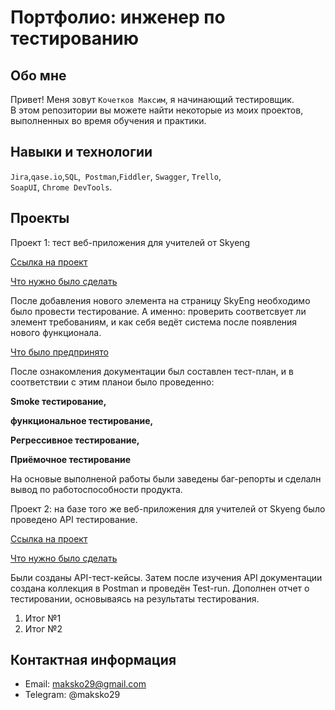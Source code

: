 # Портфолио: инженер по тестированию

## Обо мне 

Привет! Меня зовут ``Кочетков Максим``, я начинающий тестировщик. <br>
В этом репозитории вы можете найти некоторые из моих проектов, выполненных во время обучения и практики.
<br>

## Навыки и технологии
``Jira``,``qase.io``,``SQL``,`` Postman``,``Fiddler``, ``Swagger``, ``Trello``, <br>
``SoapUI``, ``Chrome DevTools``.




## Проекты

<p> Проект 1: тест веб-приложения для учителей от Skyeng</p>
<a href="LIBRARY1-Курсовая работа, 1-ый курс-151023-135433.pdf">Ссылка на проект</a>
<p><u>Что нужно было сделать</u><p>
После добавления нового элемента на страницу SkyEng необходимо было провести тестирование. А именно: проверить соответсвует ли элемент требованиям, и как себя ведёт система после появления нового функционала.  

<p><u>Что было предпринято</u></p>
После ознакомления документации был составлен тест-план, и в соответствии с этим планои было проведенно:
<p><b>Smoke тестирование,</b></p> 
<p><b>функциональное тестирование,</b></p>
<p><b>Регрессивное тестирование,</b></p>
<p><b>Приёмочное тестирование</b></p>
На основые выполненой работы были заведены баг-репорты  и сделалн вывод по работоспособности продукта.</p>
</p>

<p> Проект 2: на базе того же веб-приложения для учителей от Skyeng было проведено API тестирование.</p>
<a href="LIBRARY1-Курсовая работа, 1-ый курс-151023-135433.pdf">Ссылка на проект</a>
<p><u>Что нужно было сделать</u><p>
Были созданы API-тест-кейсы. Затем после изучения API документации создана коллекция в Postman и проведён Test-run. Дополнен отчет о тестировании, основываясь на результаты тестирования.  

<ol>

  <li>Итог №1</li>
  <li>Итог №2</li>
</ol>




## Контактная информация
- Email: maksko29@gmail.com
- Telegram: @maksko29
